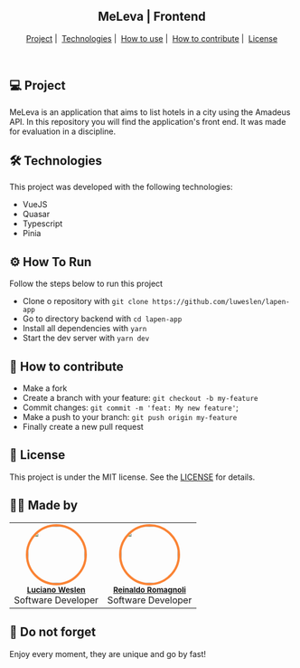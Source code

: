 <!-- <h1 align="center">
  <img alt="NLW Heat" title="NLW Heat" src=".github/assets/logo.svg" width="120px" />
</h1> -->

<h2 align="center">
  <b>MeLeva | Frontend</b>
</h2>

<p align="center">
  <a href="#-project">Project</a>&nbsp;|&nbsp;
  <a href="#-technologies">Technologies</a>&nbsp;|&nbsp;
  <a href="#-how-to-use">How to use</a>&nbsp;|&nbsp;
  <a href="#-how-to-contribute">How to contribute</a>&nbsp;|&nbsp;
  <a href="#-license">License</a>
</p>

<br />

<a id="-project"></a>

## 💻 **Project**

MeLeva is an application that aims to list hotels in a city using the Amadeus API. In this repository you will find the application's front end. It was made for evaluation in a discipline.

<a id="-technologies"></a>

## 🛠️ **Technologies**

This project was developed with the following technologies:

- VueJS
- Quasar
- Typescript
- Pinia

<a id="-how-to-use"></a>

## ⚙️ **How To Run**

Follow the steps below to run this project

- Clone o repository with `git clone https://github.com/luweslen/lapen-app`
- Go to directory backend with `cd lapen-app`
- Install all dependencies with `yarn`
- Start the dev server with `yarn dev`

<a id="-how-to-contribute"></a>

## 🤔 **How to contribute**

- Make a fork
- Create a branch with your feature: `git checkout -b my-feature`
- Commit changes: `git commit -m 'feat: My new feature'`;
- Make a push to your branch: `git push origin my-feature`
- Finally create a new pull request

<a id="-license"></a>

## 📝 **License**

This project is under the MIT license. See the [LICENSE](https://github.com/luweslen/lapen-app/LICENSE) for details.

## 👨‍💻 **Made by**

<table>
  <tr>
    <td align="center"><img style="border-radius: 50%; border: 4px solid #FA8334" src="https://avatars3.githubusercontent.com/u/36344130?s=460&u=8f38afb60832d4576570ab1672894ac935e65db6&v=4" width="100px;" alt=""/><br /><sub><b><a href="https://linkedin.com/in/luweslen" title="Luciano Weslen">Luciano Weslen</a></b></sub><br/>Software Developer</td>
    <td align="center"><img style="border-radius: 50%; border: 4px solid #FA8334" src="https://avatars.githubusercontent.com/u/97524550?v=4" width="100px;" alt=""/><br /><sub><b><a href="https://github.com/reinaldo-romagnoli" title="Reinaldo Romagnoli">Reinaldo Romagnoli</a></b></sub><br/>Software Developer</td>
  </tr>
</table>

## 🤔 **Do not forget**

Enjoy every moment, they are unique and go by fast!